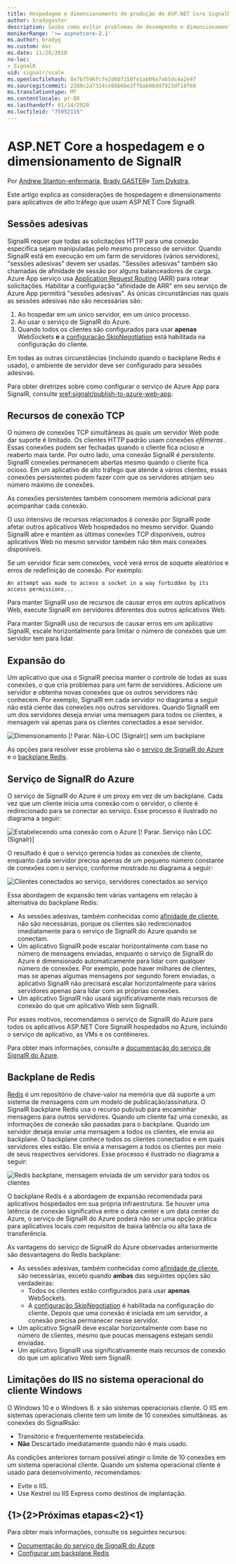 ```yaml
---
title: Hospedagem e dimensionamento de produção de ASP.NET Core SignalR
author: bradygaster
description: Saiba como evitar problemas de desempenho e dimensionamento em aplicativos que usam ASP.NET Core SignalR.
monikerRange: '>= aspnetcore-2.1'
ms.author: bradyg
ms.custom: mvc
ms.date: 11/28/2018
no-loc:
- SignalR
uid: signalr/scale
ms.openlocfilehash: 8e7b7596fcfe2d6b7150fe1ab09a7ab1dc4a2e47
ms.sourcegitcommit: 2388c2a7334ce66b6be3ffbab06dd7923df18f60
ms.translationtype: MT
ms.contentlocale: pt-BR
ms.lasthandoff: 01/14/2020
ms.locfileid: "75952115"
---
```

# <a name="aspnet-core-opno-locsignalr-hosting-and-scaling"></a>ASP.NET Core a hospedagem e o dimensionamento de SignalR

Por [Andrew Stanton-enfermaria](https://twitter.com/anurse), [Brady GASTER](https://twitter.com/bradygaster)e [Tom Dykstra](https://github.com/tdykstra),

Este artigo explica as considerações de hospedagem e dimensionamento para aplicativos de alto tráfego que usam ASP.NET Core SignalR.

## <a name="sticky-sessions"></a>Sessões adesivas

SignalR requer que todas as solicitações HTTP para uma conexão específica sejam manipuladas pelo mesmo processo de servidor. Quando SignalR está em execução em um farm de servidores (vários servidores), "sessões adesivas" devem ser usadas. "Sessões adesivas" também são chamadas de afinidade de sessão por alguns balanceadores de carga. Azure App serviço usa [Application Request Routing](https://docs.microsoft.com/iis/extensions/planning-for-arr/application-request-routing-version-2-overview) (ARR) para rotear solicitações. Habilitar a configuração "afinidade de ARR" em seu serviço de Azure App permitirá "sessões adesivas". As únicas circunstâncias nas quais as sessões adesivas não são necessárias são:

1. Ao hospedar em um único servidor, em um único processo.
1. Ao usar o serviço de SignalR do Azure.
1. Quando todos os clientes são configurados para usar **apenas** WebSockets **e** a [configuração SkipNegotiation](xref:signalr/configuration#configure-additional-options) está habilitada na configuração do cliente.

Em todas as outras circunstâncias (incluindo quando o backplane Redis é usado), o ambiente de servidor deve ser configurado para sessões adesivas.

Para obter diretrizes sobre como configurar o serviço de Azure App para SignalR, consulte <xref:signalr/publish-to-azure-web-app>.

## <a name="tcp-connection-resources"></a>Recursos de conexão TCP

O número de conexões TCP simultâneas às quais um servidor Web pode dar suporte é limitado. Os clientes HTTP padrão usam conexões *efêmeras* . Essas conexões podem ser fechadas quando o cliente fica ocioso e reaberto mais tarde. Por outro lado, uma conexão SignalR é *persistente*. SignalR conexões permanecem abertas mesmo quando o cliente fica ocioso. Em um aplicativo de alto tráfego que atende a vários clientes, essas conexões persistentes podem fazer com que os servidores atinjam seu número máximo de conexões.

As conexões persistentes também consomem memória adicional para acompanhar cada conexão.

O uso intensivo de recursos relacionados à conexão por SignalR pode afetar outros aplicativos Web hospedados no mesmo servidor. Quando SignalR abre e mantém as últimas conexões TCP disponíveis, outros aplicativos Web no mesmo servidor também não têm mais conexões disponíveis.

Se um servidor ficar sem conexões, você verá erros de soquete aleatórios e erros de redefinição de conexão. Por exemplo:

```
An attempt was made to access a socket in a way forbidden by its access permissions...
```

Para manter SignalR uso de recursos de causar erros em outros aplicativos Web, execute SignalR em servidores diferentes dos outros aplicativos Web.

Para manter SignalR uso de recursos de causar erros em um aplicativo SignalR, escale horizontalmente para limitar o número de conexões que um servidor tem para lidar.

## <a name="scale-out"></a>Expansão do

Um aplicativo que usa o SignalR precisa manter o controle de todas as suas conexões, o que cria problemas para um farm de servidores. Adicione um servidor e obtenha novas conexões que os outros servidores não conhecem. Por exemplo, SignalR em cada servidor no diagrama a seguir não está ciente das conexões nos outros servidores. Quando SignalR em um dos servidores deseja enviar uma mensagem para todos os clientes, a mensagem vai apenas para os clientes conectados a esse servidor.

![Dimensionamento [! Parar. Não-LOC (Signalr)] sem um backplane](scale/_static/scale-no-backplane.png)

As opções para resolver esse problema são o [serviço de SignalR do Azure](#azure-signalr-service) e o [backplane Redis](#redis-backplane).

## <a name="azure-opno-locsignalr-service"></a>Serviço de SignalR do Azure

O serviço de SignalR do Azure é um proxy em vez de um backplane. Cada vez que um cliente inicia uma conexão com o servidor, o cliente é redirecionado para se conectar ao serviço. Esse processo é ilustrado no diagrama a seguir:

![Estabelecendo uma conexão com o Azure [! Parar. Serviço não LOC (Signalr)]](scale/_static/azure-signalr-service-one-connection.png)

O resultado é que o serviço gerencia todas as conexões de cliente, enquanto cada servidor precisa apenas de um pequeno número constante de conexões com o serviço, conforme mostrado no diagrama a seguir:

![Clientes conectados ao serviço, servidores conectados ao serviço](scale/_static/azure-signalr-service-multiple-connections.png)

Essa abordagem de expansão tem várias vantagens em relação à alternativa do backplane Redis:

* As sessões adesivas, também conhecidas como [afinidade de cliente](/iis/extensions/configuring-application-request-routing-arr/http-load-balancing-using-application-request-routing#step-3---configure-client-affinity), não são necessárias, porque os clientes são redirecionados imediatamente para o serviço de SignalR do Azure quando se conectam.
* Um aplicativo SignalR pode escalar horizontalmente com base no número de mensagens enviadas, enquanto o serviço de SignalR do Azure é dimensionado automaticamente para lidar com qualquer número de conexões. Por exemplo, pode haver milhares de clientes, mas se apenas algumas mensagens por segundo forem enviadas, o aplicativo SignalR não precisará escalar horizontalmente para vários servidores apenas para lidar com as próprias conexões.
* Um aplicativo SignalR não usará significativamente mais recursos de conexão do que um aplicativo Web sem SignalR.

Por esses motivos, recomendamos o serviço de SignalR do Azure para todos os aplicativos ASP.NET Core SignalR hospedados no Azure, incluindo o serviço de aplicativo, as VMs e os contêineres.

Para obter mais informações, consulte a [documentação do serviço de SignalR do Azure](/azure/azure-signalr/signalr-overview).

## <a name="redis-backplane"></a>Backplane de Redis

[Redis](https://redis.io/) é um repositório de chave-valor na memória que dá suporte a um sistema de mensagens com um modelo de publicação/assinatura. O SignalR backplane Redis usa o recurso pub/sub para encaminhar mensagens para outros servidores. Quando um cliente faz uma conexão, as informações de conexão são passadas para o backplane. Quando um servidor deseja enviar uma mensagem a todos os clientes, ele envia ao backplane. O backplane conhece todos os clientes conectados e em quais servidores eles estão. Ele envia a mensagem a todos os clientes por meio de seus respectivos servidores. Esse processo é ilustrado no diagrama a seguir:

![Redis backplane, mensagem enviada de um servidor para todos os clientes](scale/_static/redis-backplane.png)

O backplane Redis é a abordagem de expansão recomendada para aplicativos hospedados em sua própria infraestrutura. Se houver uma latência de conexão significativa entre o data center e um data center do Azure, o serviço de SignalR do Azure poderá não ser uma opção prática para aplicativos locais com requisitos de baixa latência ou alta taxa de transferência.

As vantagens do serviço de SignalR do Azure observadas anteriormente são desvantagens do Redis backplane:

* As sessões adesivas, também conhecidas como [afinidade de cliente](/iis/extensions/configuring-application-request-routing-arr/http-load-balancing-using-application-request-routing#step-3---configure-client-affinity), são necessárias, exceto quando **ambas** das seguintes opções são verdadeiras:
  * Todos os clientes estão configurados para usar **apenas** WebSockets.
  * A [configuração SkipNegotiation](xref:signalr/configuration#configure-additional-options) é habilitada na configuração do cliente. 
   Depois que uma conexão é iniciada em um servidor, a conexão precisa permanecer nesse servidor.
* Um aplicativo SignalR deve escalar horizontalmente com base no número de clientes, mesmo que poucas mensagens estejam sendo enviadas.
* Um aplicativo SignalR usa significativamente mais recursos de conexão do que um aplicativo Web sem SignalR.

## <a name="iis-limitations-on-windows-client-os"></a>Limitações do IIS no sistema operacional do cliente Windows

O Windows 10 e o Windows 8. x são sistemas operacionais cliente. O IIS em sistemas operacionais cliente tem um limite de 10 conexões simultâneas. as conexões do SignalRsão:

* Transitório e frequentemente restabelecida.
* **Não** Descartado imediatamente quando não é mais usado.

As condições anteriores tornam possível atingir o limite de 10 conexões em um sistema operacional cliente. Quando um sistema operacional cliente é usado para desenvolvimento, recomendamos:

* Evite o IIS.
* Use Kestrel ou IIS Express como destinos de implantação.

## <a name="next-steps"></a>{1&gt;{2&gt;Próximas etapas&lt;2}&lt;1}

Para obter mais informações, consulte os seguintes recursos:

* [Documentação do serviço de SignalR do Azure](/azure/azure-signalr/signalr-overview)
* [Configurar um backplane Redis](xref:signalr/redis-backplane)
